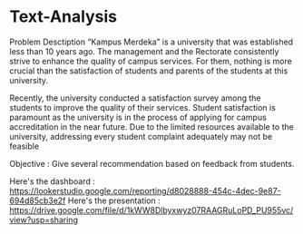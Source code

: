 # Text-Analysis

Problem Desctiption
“Kampus Merdeka” is a university that was established less than 10 years ago. The management and the Rectorate consistently strive to enhance the quality of campus services. 
For them, nothing is more crucial than the satisfaction of students and parents of the students at this university.

Recently, the university conducted a satisfaction survey among the students to improve the quality of their services. Student satisfaction is paramount as the university is 
in the process of applying for campus accreditation in the near future. Due to the limited resources available to the university, addressing every student complaint adequately
may not be feasible


Objective : Give several recommendation based on feedback from students. 

Here's the dashboard : https://lookerstudio.google.com/reporting/d8028888-454c-4dec-9e87-694d85cb3e2f
Here's the presentation : https://drive.google.com/file/d/1kWW8Dlbyxwyz07RAAGRuLoPD_PU955vc/view?usp=sharing
